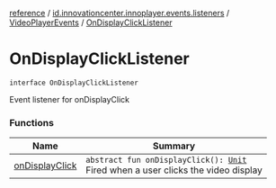 [reference](../../../index.md) / [id.innovationcenter.innoplayer.events.listeners](../../index.md) / [VideoPlayerEvents](../index.md) / [OnDisplayClickListener](./index.md)

# OnDisplayClickListener

`interface OnDisplayClickListener`

Event listener for onDisplayClick

### Functions

| Name | Summary |
|---|---|
| [onDisplayClick](on-display-click.md) | `abstract fun onDisplayClick(): `[`Unit`](https://kotlinlang.org/api/latest/jvm/stdlib/kotlin/-unit/index.html)<br>Fired when a user clicks the video display |
